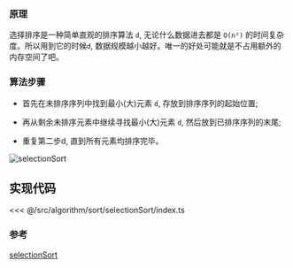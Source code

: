 ### 原理

选择排序是一种简单直观的排序算法 `d`, 无论什么数据进去都是 `O(n²)` 的时间复杂度。所以用到它的时候`d`, 数据规模越小越好。唯一的好处可能就是不占用额外的内存空间了吧。

### 算法步骤

- 首先在未排序序列中找到最小(大)元素 `d`, 存放到排序序列的起始位置;

- 再从剩余未排序元素中继续寻找最小(大)元素 `d`, 然后放到已排序序列的末尾;

- 重复第二步d, 直到所有元素均排序完毕。

![selectionSort](@images/src/algorithm/sort/selectionSort/images/selectionSort.gif)

## 实现代码

<<< @/src/algorithm/sort/selectionSort/index.ts

### 参考

[selectionSort](https://github.com/Rain120/JS-Sorting-Algorithm/blob/master/2.selectionSort.md)
